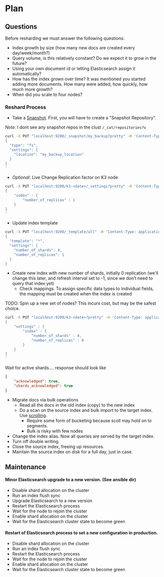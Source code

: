# Plan

## Questions

Before resharding we must answer the following questions:
- Index growth by size (how many new docs are created every day/week/month?)
- Query volume, is this relatively constant? Do we expect it to grow in the future?
- Using your own document id or letting Elasticsearch assign it automatically?
- How has the index grown over time? It was mentioned you started adding more documents. How many were added, how quickly, how much more growth?
- When did you scale to four nodes?

### Reshard Process

- Take a [Snapshot](https://www.elastic.co/guide/en/elasticsearch/reference/current/modules-snapshots.html). First, you will have to create a "Snapshot Repository".

_Note_: I dont see any snapshot repos in the clust `/_cat/repositories?v`

```bash
curl -X PUT "localhost:9200/_snapshot/my_backup?pretty" -H 'Content-Type: application/json' -d'
{
  "type": "fs",
  "settings": {
    "location": "my_backup_location"
  }
}
'
```

- _Optional_: Live Change Replication factor on K3 node

```bash
curl -X PUT "localhost:9200/k3-<date>/_settings?pretty" -H 'Content-Type: application/json' -d'
{
    "index" : {
        "number_of_replicas" : 1
    }
}
'
```

- Update index template

```bash
curl -X PUT "localhost:9200/_template/all" -H 'Content-Type: application/json' -d'
{
  "template": "*",
  "settings": {
    "number_of_shards": 4,
    "number_of_replicas": 1
  }
}
```

- Create new index with new number of shards, initially 0 replication (we'll change this later, and refresh interval set to -1, since we don’t need to query that index yet)
  - Check mappings. To assign specific data types to individual fields, the mapping must be created when the index is created

TODO: Spin up a new set of nodes? This incurs cost, but may be the safest choice.

```bash
curl -X PUT "localhost:9200/k3-<date>?pretty" -H 'Content-Type: application/json' -d'
{
    "settings" : {
        "index" : {
            "number_of_shards" : 4,
            "number_of_replicas" : 0
        }
    }
}
'
```

Wait for active shards.... response should look like
```json
{
    "acknowledged": true,
    "shards_acknowledged": true
}
```

- Migrate docs via bulk operations
  - Read all the docs in the old index (copy) to the new index
  - Do a scan on the source index and bulk import to the target index. Use [scrolling](https://www.elastic.co/guide/en/elasticsearch/reference/current/search-request-body.html#request-body-search-scroll).
    - Require some form of bucketing because scoll may hold on to segments.
    - Bulk is risky with few nodes
- Change the index alias. Now all queries are served by the target index.
- Turn off double writing.
- Close the source index, freeing up resources.
- Maintain the source index on disk for a full day, just in case.

## Maintenance

#### Minor Elasticsearch upgrade to a new version. (See ansible dir)
- Disable shard allocation on the cluster
- Run an index flush sync
- Upgrade Elasticsearch to a new version
- Restart the Elasticsearch process
- Wait for the node to rejoin the cluster
- Enable shard allocation on the cluster
- Wait for the Elasticsearch cluster state to become green

#### Restart of Elasticsearch process to set a new configuration in production.
- Disable shard allocation on the cluster
- Run an index flush sync
- Restart the Elasticsearch process
- Wait for the node to rejoin the cluster
- Enable shard allocation on the cluster
- Wait for the Elasticsearch cluster state to become green
